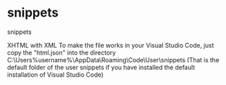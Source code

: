 # snippets
snippets

XHTML with XML
To make the file works in your Visual Studio Code, just copy the "html.json" into the directory C:\Users\%username%\AppData\Roaming\Code\User\snippets
(That is the default folder of the user snippets if you have installed the default installation of Visual Studio Code)
